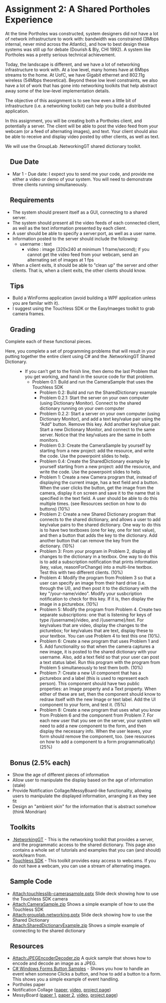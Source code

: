 

# Assignment 2: A Shared Portholes Experience



At the time Portholes was constructed, system designers did not have a lot of network infrastructure to work with: bandwidth was constrained (3Mbps internal, never mind across the Atlantic), and how to best design these systems was still up for debate (Dourish & Bly, CHI 1992). A system like Portholes was a pretty serious technical achievement.

Today, the landscape is different, and we have a lot of networking infrastructure to work with. At a low level, many homes have at 6Mbps streams to the home. At UofC, we have Gigabit ethernet and 802.11g wireless (54Mbps theoretical). Beyond these low level constraints, we also have a lot of work that has gone into networking toolkits that help abstract away some of the low-level implementation details.

The objective of this assignment is to see how even a little bit of infrastructure (i.e. a networking toolkit) can help you build a distributed application.

In this assignment, you will be creating both a Portholes client, and potentially a server. The client will be able to post the video feed from your webcam (or a feed of alternating images), and text. Your client should also be able to receive and display video posted by other clients, as well as text.

We will use the GroupLab .NetworkingGT shared dictionary toolkit.

##   Due Date

* Mar 1 - Due date: I expect you to send me your code, and provide me either a video or demo of your system. You will need to demonstrate three clients running simultaneously.

##   Requirements

* The system should present itself as a GUI, connecting to a shared server.
* The system should present all the video feeds of each connected client, as well as the text information presented by each client.
* A user should be able to specify a server:port, as well as a user name.
* Information posted to the server should include the following:
    * username : text
        * video : image (320x240 at minimum 1 frame/second); if you cannot get the video feed from your webcam, send an alternating set of images at 1 fps
* When a client exits, it should be able to "clean up" the server and other clients. That is, when a client exits, the other clients should know.

##   Tips

* Build a WinForms application (avoid building a WPF application unless you are familar with it).
* I suggest using the Touchless SDK or the EasyImaeges toolkit to grab camera frames.

##   Grading

Complete each of these functional pieces.

Here, you complete a set of programming problems that will result in your putting together the entire client using C# and the .NetworkingGT Shared Dictionary.

<dl><dd>

* If you can't get to the finish line, then demo the last Problem that you get working, and hand in the source code for that problem.
    * Problem 0.1: Build and run the CameraSample that uses the Touchless SDK
        * Problem 0.2: Build and run the SharedDictionary example
        * Problem 0.2.1: Start the server on your own computer (using Dictionary Monitor). Connect to the shared dictionary running on your own computer
        * Problem 0.2.2: Start a server on your own computer (using Dictionary Monitor), and add a text key/value pair using the "Add" button. Remove this key. Add another key/value pair. Start a new Dictionary Monitor, and connect to the same server. Notice that the key/values are the same in both monitors.
        * Problem 0.3: Create the CameraSample by yourself by starting from a new project: add the resource, and write the code. Use the powerpoint slides to help.
        * Problem 0.4: Create the SharedDictionary example by yourself starting from a new project: add the resource, and write the code. Use the powerpoint slides to help.
        * Problem 1: Create a new Camera program that, instead of displaying the current image, has a text field and a button. When the user clicks the button, get the image from the camera, display it on screen and save it to the name that is specified in the text field. A user should be able to do this multiple times. (see Resources section on how to do buttons) (10%)
        * Problem 2: Create a new Shared Dictionary program that connects to the shared dictionary, and allows a user to add key/value pairs to the shared dictionary. One way to do this is to have two textboxes (one for key, one for text value), and then a button that adds the key to the dictionary. Add another button that can remove the key from the dictionary. (10%)
        * Problem 3: From your program in Problem 2, display all changes to the dictionary in a textbox. One way to do this is to add a subscription notification that prints information (key, value, reasonForChange) into a multi-line textbox. Test this with two different clients. (10%)
        * Problem 4: Modify the program from Problem 3 so that a user can specify an image from their hard drive (i.e. through the UI), and then post it to the dictionary with the key "/your-name/video". Modify your susbcription notification to check for this key. If it is, then display the image in a picturebox. (10%)
        * Problem 5: Modify the program from Problem 4. Create two separate subscriptions: one that is listening for keys of type /{username}/video, and /{username}/text. For key/values that are video, display the changes to the picturebox; for key/values that are text, display these to your textbox. You can use Problem 4 to test this one (10%).
        * Problem 6: Create a new program that uses Problem 1 and 5. Add functionality so that when the camera captures a new image, it is posted to the shared dictionary with your username. Also, add a text field so that your user can post a text status label. Run this program with the program from Problem 5 simultaneously to test them both. (10%)
        * Problem 7: Create a new UI component that has a picturebox and a label (this is used to represent each person). This component should have two public properties: an Image property and a Text property. When either of these are set, then the component should know to redraw itself with the new Image or text label. Add the UI component to your form, and test it. (15%)
        * Problem 8: Create a new program that uses what you know from Problem 6 and the component from Problem 7. For each new user that you see on the server, your system will need to add a new component to the form, and then display the necessary info. When the user leaves, your form should remove the component, too. (see resources on how to add a component to a form programmatically) (25%)</dd></dl>

##   Bonus (2.5% each)

* Show the age of different pieces of information
* Allow user to manipulate the display based on the age of information (stale)
* Provide Notification Collage/MessyBoard-like functionality, allowing users to manipulate the displayed information, arranging it as they see fit
* Design an "ambient skin" for the information that is abstract somehow (think Mondrian)

##   Toolkits 

* [.NetworkingGT](http://grouplab.cpsc.ucalgary.ca/cookbook/index.php/Toolkits/NetworkingGT) - This is the networking toolkit that provides a server, and the programmatic access to the shared dictionary. This page also contains a whole set of tutorials and examples that you can (and should) work/learn from.
* [Touchless SDK](http://touchless.codeplex.com/) - This toolkit provides easy access to webcams. If you do not have a webcam, you can use a stream of alternating images.

##   Sample Code

* [Attach:touchlesslib-camerasample.pptx](Teaching/touchlesslib-camerasample.pptx) Slide deck showing how to use the Touchless SDK camera
* [Attach:CameraSample.zip](Teaching/CameraSample.zip) Shows a simple example of how to use the Touchless SDK
* [Attach:grouplab.networking.pptx](Teaching/grouplab.networking.pptx) Slide deck showing how to use the Shared Dictionary
* [Attach:SharedDictionaryExample.zip](Teaching/SharedDictionaryExample.zip) Shows a simple example of connecting to the shared dictionary

##   Resources

* [Attach:JPEGEncoderDecoder.zip](Teaching/JPEGEncoderDecoder.zip) A quick sample that shows how to encode and decode an image as a JPEG.
* [C# Windows Forms Button Samples](http://java2s.com/Code/CSharp/GUI-Windows-Form/Button.htm) - Shows you how to handle an event when someone Clicks a button, and how to add a button to a form. This shows you a simple example of event handling.
* Portholes paper
* Notification Collage ([paper](http://grouplab.cpsc.ucalgary.ca/Publications/2001-NotificationCollage.CHI), [video](http://grouplab.cpsc.ucalgary.ca/Publications/2004-NotificationCollage.VideoReport), [project page](http://grouplab.cpsc.ucalgary.ca/Projects/ProjectNotificationCollage))
* MessyBoard ([paper 1](http://www.cs.cmu.edu/~afass/papers/Fass_UIST_DoctoralSymposium.pdf), [paper 2](http://www.cs.cmu.edu/~afass/papers/Fass_DIS_MessyDesk.pdf), [video](http://www.cs.cmu.edu/~afass/video/MessyBoard_640x480.mov), [project page](http://www.cs.cmu.edu/~afass/projects.html))
